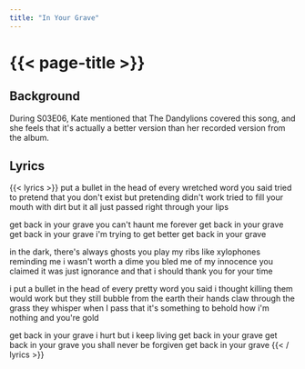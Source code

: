 ```yaml
---
title: "In Your Grave"
---
```

# {{< page-title >}}

## Background
During S03E06, Kate mentioned that The Dandylions covered this song, and she feels that it's actually a better version than her recorded version from the album.

## Lyrics
{{< lyrics >}}
put a bullet in the head
of every wretched word you said
tried to pretend that you don't exist
but pretending didn't work
tried to fill your mouth with dirt
but it all just passed right through your lips

get back in your grave
you can't haunt me forever
get back in your grave
get back in your grave
i'm trying to get better
get back in your grave

in the dark, there's always ghosts
you play my ribs like xylophones
reminding me i wasn't worth a dime
you bled me of my innocence
you claimed it was just ignorance
and that i should thank you for your time

i put a bullet in the head
of every pretty word you said
i thought killing them would work
but they still bubble from the earth
their hands claw through the grass
they whisper when I pass
that it's something to behold
how i'm nothing and you're gold

get back in your grave
i hurt but i keep living
get back in your grave
get back in your grave
you shall never be forgiven
get back in your grave
{{< / lyrics >}}
